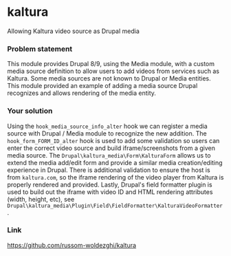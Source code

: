 # kaltura

Allowing Kaltura video source as Drupal media

### Problem statement

This module provides Drupal 8/9, using the Media module, with a custom media source definition to allow users to add videos from services such as Kaltura. Some media sources are not known to Drupal or Media entities. This module provided an example of adding a media source Drupal recognizes and allows rendering of the media entity.

### Your solution

Using the `hook_media_source_info_alter` hook we can register a media source with Drupal / Media module to recognize the new addition. The `hook_form_FORM_ID_alter` hook is used to add some validation so users can enter the correct video source and build iframe/screenshots from a given media source. The `Drupal\kaltura_media\Form\KalturaForm` allows us to extend the media add/edit form and provide a similar media creation/editing experience in Drupal. There is additional validation to ensure the host is from `kaltura.com`, so the iframe rendering of the video player from Kaltura is properly rendered and provided. Lastly, Drupal's field formatter plugin is used to build out the iframe with video ID and HTML rendering attributes (width, height, etc), see `Drupal\kaltura_media\Plugin\Field\FieldFormatter\KalturaVideoFormatter`.

### Link

https://github.com/russom-woldezghi/kaltura
